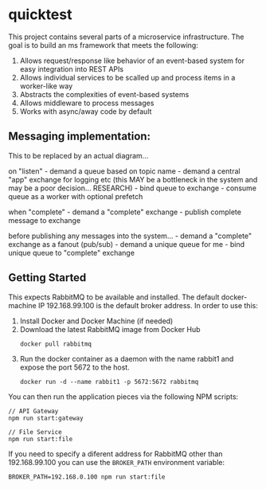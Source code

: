 # quicktest

This project contains several parts of a microservice infrastructure. The goal is to build an ms framework that meets the following:

1. Allows request/response like behavior of an event-based system for easy integration into REST APIs
2. Allows individual services to be scalled up and process items in a worker-like way
3. Abstracts the complexities of event-based systems
4. Allows middleware to process messages
5. Works with async/away code by default


## Messaging implementation:

This to be replaced by an actual diagram...

  on "listen"
    - demand a queue based on topic name
    - demand a central "app" exchange for logging etc (this MAY be a bottleneck in the system and may be a poor decision... RESEARCH)
    - bind queue to exchange
    - consume queue as a worker with optional prefetch

  when "complete"
    - demand a "complete" exchange
    - publish complete message to exchange

  before publishing any messages into the system...
    - demand a "complete" exchange as a fanout (pub/sub)
    - demand a unique queue for me
    - bind unique queue to "complete" exchange


## Getting Started

This expects RabbitMQ to be available and installed. The default docker-machine IP 192.168.99.100 is the default broker address.  In order to use this:

1. Install Docker and Docker Machine (if needed)
2. Download the latest RabbitMQ image from Docker Hub
    ```
    docker pull rabbitmq
    ```
3. Run the docker container as a daemon with the name rabbit1 and expose the port 5672 to the host.
    ```
    docker run -d --name rabbit1 -p 5672:5672 rabbitmq
    ```

You can then run the application pieces via the following NPM scripts:
```
// API Gateway
npm run start:gateway

// File Service
npm run start:file
```

If you need to specify a diferent address for RabbitMQ other than 192.168.99.100 you can use the `BROKER_PATH` environment variable:

```
BROKER_PATH=192.168.0.100 npm run start:file
```
